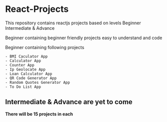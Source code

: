 # React-Projects

This repository contains reactjs projects based on levels Beginner Intermediate & Advance

Beginner containing beginner friendly projects easy to understand and code

Beginner containing following projects

    - BMI Caculator App
    - Calculator App
    - Counter App
    - Ip Geolocate App
    - Loan Calculator App
    - QR Code Generator App
    - Random Quotes Generator App
    - To Do List App

## Intermediate & Advance are yet to come

**There will be 15 projects in each**